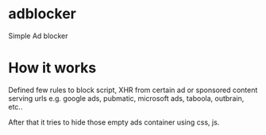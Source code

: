 # adblocker
Simple Ad blocker

# How it works
Defined few rules to block script, XHR from certain ad or sponsored content serving urls e.g. google ads, pubmatic, microsoft ads, taboola, outbrain, etc..

After that it tries to hide those empty ads container using css, js.
